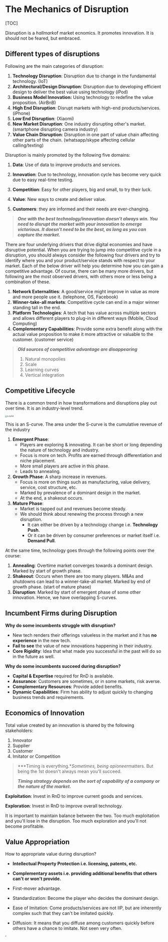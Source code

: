 # The Mechanics of Disruption

[TOC]

Disruption is a *hallmark*of market ecnomics. It promotes innovation. It is should not be feared, but embraced.



## Different types of disruptions

Following are the main categories of disruption:

1. **Technology Disruption**: Disruption due to change in the fundamental technology. (IoT)
2. **Architectural/Design Disruption**: Disruption due to developing efficient design to deliver the best value using technology (iPod)
3. **Business Model Innovation:** Using technology to redefine the value proposition. (AirBnB)
4. **High End Disruption**: Disrupt markets with high-end products/services. (iPhone)
5. **Low End Disruption**: (Xiaomi)
6. **New Market Disruption**: One industry disrupting other's market. (smartphone disrupting camera industry)
7. **Value Chain Disruption**: Disruption in one part of value chain affecting other parts of the chain. (whatsapp/skype affecting cellular calling/texting)



Disruption is mainly promoted by the following five domains:

1. **Data**: Use of data to improve products and services.

2. **Innovation**: Due to technology, innovation cycle has become very quick due to easy real-time testing.

3. **Competition**: Easy for other players, big and small, to try their luck.

4. **Value**: New ways to create and deliver value.

5. **Customers**: they are informed and their needs are ever-changing.

   

> ***One with the best technology/innovation doesn't always win. You need to disrupt the market with your innovation to emerge victorious. It doesn't need to be the best, as long as you can capture the market.***



There are four underlying drivers that drive digital economies and have disruptive potential. When you are trying to jump into competitive cycle in a disruption, you should always consider the following four drivers and try to identify where you and your product/service stands with respect to your market. Each of the below driver will help you determine how you can gain a competitive advantage. Of course, there can be many more drivers, but following are the most observed drivers, with others more or less being a combination of these.

1. **Network Externalities**: A good/service might improve in value as more and more people use it. (telephone, OS, Facebook)
2. **Winner-take-all markets**: Competitive cycle can end in a major winner standing tall in the end. 
3. **Platform Technologies**: A tech that has value across multiple sectors and allows different players to plug-in in different ways (Mobile, Cloud Computing)
4. **Complementary Capabilities**: Provide some extra benefit along with the actual value proposition to make it more attractive or valuable to the customer. (customer service)



> ***Old sources of competitive advantage are disappearing***
>
> 1. Natural monopolies
> 2. Scale
> 3. Learning curves
> 4. Vertical integration 



## Competitive Lifecycle

There is a common trend in how transformations and disruptions play out over time. It is an industry-level trend.

<img src="/Users/dhoomilsheta/Personal/Courses/Data Transformation BCG/images/s-curve.png" alt="s-curve" style="zoom:40%;" />



This is an S-curve. The area under the S-curve is the cumulative revenue of the industry

1. **Emergent Phase**: 
   - Players are exploring & innovating. It can be short or long depending the nature of technology and industry.
   - Focus is more on tech. Profits are earned through differentiation and niche placement.
   - More small players are active in this phase. 
   - Leads to annealing.
2. **Growth Phase**: A sharp increase in revenues.
   - Focus is more on things such as manufacturing, value delivery, service, cost structure, etc.
   - Marked by prevalence of a dominant design in the market.
   - At the end, a shakeout occurs.
3. **Mature Phase**: 
   - Market is tapped out and revenues become steady.
   - We should think about renewing the process through a new disruption.
     - It can either be driven by a technology change i.e. **Technology Push**.
     - Or it can be driven by consumer preferences or market itself i.e. **Demand Pull**.



At the same time, technology goes through the following points over the course:

1. **Annealing**: Overtime market converges towards a dominant design. Marked by start of growth phase.
2. **Shakeout**: Occurs when there are too many players. M&As and shutdowns can lead to a winner-take-all market. Marked by end of growth phase. (start of mature phase)
3. **Disruption**: Marked by start of emergent phase of some other innovation. Hence, we have overlapping S-curves.



## Incumbent Firms during Disruption

**Why do some incumbents struggle with disruption?**

- New tech renders their offerings valueless in the market and it has **no experience** in the new tech.
- **Fail to see** the value of new innovations happening in their industry.
- **Core Rigidity**: Idea that what made you successful in the past will do so in the future as well.



**Why do some incumbents succeed during disruption?**

- **Capital & Expertise** required for RnD is available.
- **Assurance**: Customers are sometimes, or in some markets, risk averse.
- **Complementary Resources**: Provide added benefits.
- **Dynamic Capabilities**: Firm has ability to adjust quickly to changing business trends and requirements.



## Economics of Innovation

Total value created by an innovation is shared by the following stakeholders:

1. Innovator
2. Supplier
3. Customer
4. Imitator or Competition



> ***Timing is everything.***Sometimes, being a*pioneer*matters. But being the 1st doesn't always mean you'll succeed.
>
> ***Timing strategy depends on the sort of capability of a company or the nature of the market.***



**Exploitation**: Invest in RnD to improve current goods and services.

**Exploration**: Invest in RnD to improve overall technology.

It is important to maintain balance between the two. Too much exploitation and you'll lose in the disruption. Too much exploration and you'll not become profitable.



## Value Appropriation

How to appropriate value during disruption?

- **Intellectual Property Protection i.e. licensing, patents, etc.**
- **Complementary assets i.e. providing additional benefits that others can't or won't provide.**

- First-mover advantage.
- Standardization: Become the player who decides the dominant design. 
- Ease of Imitation: Come products/services are not IIP, but are inherently complex such that they can't be imitated quickly.
- Diffusion: It means that you diffuse among customers quickly before others have a chance to imitate. Not seen very often.

<img src="/Users/dhoomilsheta/Personal/Courses/Data Transformation BCG/images/cycle.png" style="zoom:25%;" />










